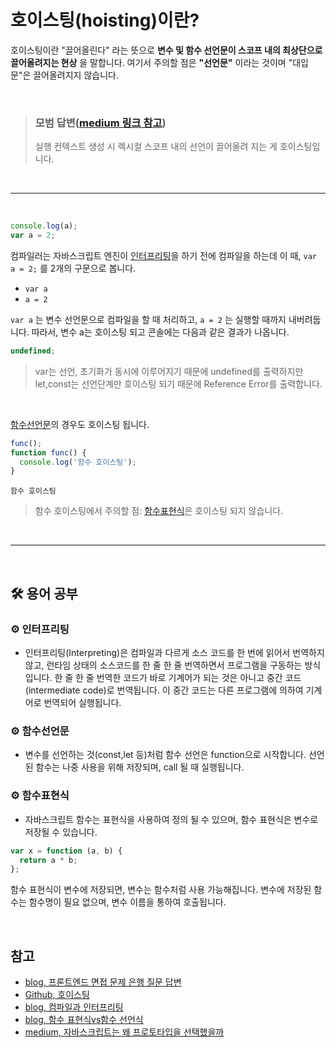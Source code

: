# 호이스팅(hoisting)이란?

호이스팅이란 "끌어올린다" 라는 뜻으로 **변수 및 함수 선언문이 스코프 내의 최상단으로 끌어올려지는 현상** 을 말합니다. 여기서 주의할 점은 **"선언문"** 이라는 것이며 "대입문"은 끌어올려지지 않습니다.

<br>

> ### 모범 답변([medium 링크 참고](https://medium.com/@limsungmook/%EC%9E%90%EB%B0%94%EC%8A%A4%ED%81%AC%EB%A6%BD%ED%8A%B8%EB%8A%94-%EC%99%9C-%ED%94%84%EB%A1%9C%ED%86%A0%ED%83%80%EC%9E%85%EC%9D%84-%EC%84%A0%ED%83%9D%ED%96%88%EC%9D%84%EA%B9%8C-997f985adb42))
>
> 실행 컨텍스트 생성 시 렉시컬 스코프 내의 선언이 끌어올려 지는 게 호이스팅입니다.

<br>

---

<br>

```javascript
console.log(a);
var a = 2;
```

컴파일러는 자바스크립트 엔진이 [인터프리팅](#gear-인터프리팅)을 하기 전에 컴파일을 하는데 이 때, `var a = 2;` 를 2개의 구문으로 봅니다.

- `var a`
- `a = 2`

`var a` 는 변수 선언문으로 컴파일을 할 때 처리하고, `a = 2` 는 실행할 때까지 내버려둡니다. 따라서, 변수 a는 호이스팅 되고 콘솔에는 다음과 같은 결과가 나옵니다.

```javascript
undefined;
```

> var는 선언, 초기화가 동시에 이루어지기 때문에 undefined를 출력하지만 let,const는 선언단계만 호이스팅 되기 때문에 Reference Error를 출력합니다.

<br>

[함수선언문](#gear-함수선언문)의 경우도 호이스팅 됩니다.

```javascript
func();
function func() {
  console.log('함수 호이스팅');
}
```

```
함수 호이스팅
```

> 함수 호이스팅에서 주의할 점: [함수표현식](#gear-함수표현식)은 호이스팅 되지 않습니다.

<br>

---

<br>

## :hammer_and_wrench: 용어 공부

### :gear: 인터프리팅

- 인터프리팅(Interpreting)은 컴파일과 다르게 소스 코드를 한 번에 읽어서 번역하지 않고, 런타임 상태의 소스코드를 한 줄 한 줄 번역하면서 프로그램을 구동하는 방식입니다. 한 줄 한 줄 번역한 코드가 바로 기계어가 되는 것은 아니고 중간 코드(intermediate code)로 번역됩니다. 이 중간 코드는 다른 프로그램에 의하여 기계어로 번역되어 실행됩니다.

### :gear: 함수선언문

- 변수를 선언하는 것(const,let 등)처럼 함수 선언은 function으로 시작합니다. 선언 된 함수는 나중 사용을 위해 저장되며, call 될 때 실행됩니다.

### :gear: 함수표현식

- 자바스크립트 함수는 표현식을 사용하여 정의 될 수 있으며, 함수 표현식은 변수로 저장될 수 있습니다.

```js
var x = function (a, b) {
  return a * b;
};
```

함수 표현식이 변수에 저장되면, 변수는 함수처럼 사용 가능해집니다. 변수에 저장된 함수는 함수명이 필요 없으며, 변수 이름을 통하여 호출됩니다.

<br>

## 참고

- [blog, 프론트엔드 면접 문제 은행 질문 답변](https://velog.io/@wkahd01/%ED%94%84%EB%A1%A0%ED%8A%B8%EC%97%94%EB%93%9C-%EB%A9%B4%EC%A0%91-%EB%AC%B8%EC%A0%9C-%EC%9D%80%ED%96%89-HTML-%EC%A7%88%EB%AC%B8-%EB%8B%B5%EB%B3%80)
- [Github, 호이스팅](https://github.com/baeharam/Must-Know-About-Frontend/blob/main/Notes/javascript/hoisting.md)
- [blog, 컴파일과 인터프리팅](https://honggom.tistory.com/158)
- [blog, 함수 표현식vs함수 선언식](https://velog.io/@bisu8018/%ED%95%A8%EC%88%98-%ED%91%9C%ED%98%84%EC%8B%9D-VS-%ED%95%A8%EC%88%98-%EC%84%A0%EC%96%B8%EC%8B%9D)
- [medium, 자바스크립트는 왜 프로토타입을 선택했을까](https://medium.com/@limsungmook/%EC%9E%90%EB%B0%94%EC%8A%A4%ED%81%AC%EB%A6%BD%ED%8A%B8%EB%8A%94-%EC%99%9C-%ED%94%84%EB%A1%9C%ED%86%A0%ED%83%80%EC%9E%85%EC%9D%84-%EC%84%A0%ED%83%9D%ED%96%88%EC%9D%84%EA%B9%8C-997f985adb42)
